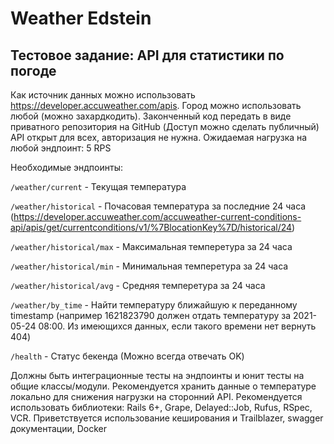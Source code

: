 # Weather Edstein

## Тестовое задание: API для статистики по погоде

Как источник данных можно использовать https://developer.accuweather.com/apis.
Город можно использовать любой (можно захардкодить).
Законченный код передать в виде приватного репозитория на GitHub (Доступ можно сделать публичный)
API открыт для всех, авторизация не нужна.
Ожидаемая нагрузка на любой эндпоинт: 5 RPS

Необходимые эндпоинты:

`/weather/current` - Текущая температура

`/weather/historical` - Почасовая температура за последние 24 часа (https://developer.accuweather.com/accuweather-current-conditions-api/apis/get/currentconditions/v1/%7BlocationKey%7D/historical/24)

`/weather/historical/max` - Максимальная темперетура за 24 часа

`/weather/historical/min` - Минимальная темперетура за 24 часа

`/weather/historical/avg` - Средняя темперетура за 24 часа

`/weather/by_time` - Найти температуру ближайшую к переданному timestamp (например 1621823790 должен отдать температуру за 2021-05-24 08:00. Из имеющихся данных, если такого времени нет вернуть 404)

`/health` - Статус бекенда (Можно всегда отвечать OK)

Должны быть интеграционные тесты на эндпоинты и юнит тесты на общие классы/модули.
Рекомендуется хранить данные о температуре локально для снижения нагрузки на сторонний API.
Рекомендуется использовать библиотеки: Rails 6+, Grape, Delayed::Job, Rufus, RSpec, VCR.
Приветствуется использование кеширования и Trailblazer, swagger документации, Docker
